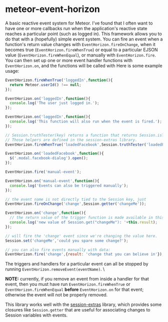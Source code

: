 meteor-event-horizon
====================

A basic reactive event system for Meteor.  I've found that I often want to have one or more callbacks run when the application's reactive state reaches a particular point (such as logged in).  This framework allows you to do that with a (hopefully) simple event system.  You can fire an event when a function's return value changes with `EventHorizon.fireOnChange`, when it becomes true (`EventHorizon.fireWhenTrue`) or equal to a particular EJSON value (`EventHorizon.fireWhenEqual`), or manually with `EventHorizon.fire`.  You can then set up one or more event handler functions with `EventHorizon.on`, and the functions will be called with   Here is some example usage:

```javascript
EventHorizon.fireWhenTrue('loggedIn',function(){
  return Meteor.userId() !== null;
});

EventHorizon.on('loggedIn',function(){
  console.log('The user just logged in.');
});

EventHorizon.on('loggedIn',function(){
  console.log('This function will also run when the event is fired.');
});

// Session.truthTester(key) returns a function that returns Session.isTrue(key).
// Those helpers are defined in the session-extras library.
EventHorizon.fireWhenTrue('loadedFacebook',Session.truthTester('loadedFacebook'));

EventHorizon.on('loadedFacebook',function(){
  $('.modal.facebook-dialog').open();
});

EventHorizon.fire('manual-event');

EventHorizon.on('manual-event',function(){
  console.log('Events can also be triggered manually');
});

// the event name is not directly tied to the Session key, just
EventHorizon.fireOnChange('change',Session.getter('changeMe'));

EventHorizon.on('change',function(){
  // the return value of the trigger function is made available in this.result for fireOnChange.
  console.log('new value of Session.get("changeMe"): '+this.result);
});

// will fire the 'change' event since we're changing the value here.
Session.set('changeMe','could you spare some change?');

// you can also fire events manually with data:
EventHorizon.fire('change',{result: 'change that you can believe in'});
```

The triggers and handlers for a particular event can all be stopped by running `EventHorizon.removeEvent(eventName)`. \

__NOTE:__ currently, if you remove an event from inside a handler for that event, then you must have run `EventHorizon.fireWhenTrue` or `EventHorizon.fireWhenEqual` __before__ `EventHorizon.on` for that event; otherwise the event will not be properly removed.

This library works well with the [session-extras](https://github.com/belisarius222/meteor-session-extras) library, which provides some closures like `Session.getter` that are useful for associating changes to Session variables with events.

